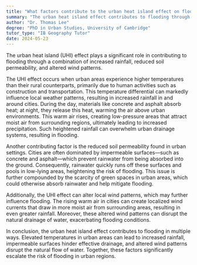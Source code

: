 ```yaml
---
title: "What factors contribute to the urban heat island effect on flooding?"
summary: "The urban heat island effect contributes to flooding through increased rainfall, reduced soil permeability, and altered wind patterns."
author: "Dr. Thomas Lee"
degree: "PhD in Urban Studies, University of Cambridge"
tutor_type: "IB Geography Tutor"
date: 2024-05-23
---
```


The urban heat island (UHI) effect plays a significant role in contributing to flooding through a combination of increased rainfall, reduced soil permeability, and altered wind patterns.

The UHI effect occurs when urban areas experience higher temperatures than their rural counterparts, primarily due to human activities such as construction and transportation. This temperature differential can markedly influence local weather patterns, resulting in increased rainfall in and around cities. During the day, materials like concrete and asphalt absorb heat; at night, they release this heat, warming the air above urban environments. This warm air rises, creating low-pressure areas that attract moist air from surrounding regions, ultimately leading to increased precipitation. Such heightened rainfall can overwhelm urban drainage systems, resulting in flooding.

Another contributing factor is the reduced soil permeability found in urban settings. Cities are often dominated by impermeable surfaces—such as concrete and asphalt—which prevent rainwater from being absorbed into the ground. Consequently, rainwater quickly runs off these surfaces and pools in low-lying areas, heightening the risk of flooding. This issue is further compounded by the scarcity of green spaces in urban areas, which could otherwise absorb rainwater and help mitigate flooding.

Additionally, the UHI effect can alter local wind patterns, which may further influence flooding. The rising warm air in cities can create localized wind currents that draw in more moist air from surrounding areas, resulting in even greater rainfall. Moreover, these altered wind patterns can disrupt the natural drainage of water, exacerbating flooding conditions.

In conclusion, the urban heat island effect contributes to flooding in multiple ways. Elevated temperatures in urban areas can lead to increased rainfall, impermeable surfaces hinder effective drainage, and altered wind patterns disrupt the natural flow of water. Together, these factors significantly escalate the risk of flooding in urban regions.
    